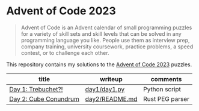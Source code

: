 # Advent of Code 2023

> Advent of Code is an Advent calendar of small programming puzzles for a variety of skill sets and skill levels that can be solved in any programming language you like. People use them as interview prep, company training, university coursework, practice problems, a speed contest, or to challenge each other.

This repository contains my solutions to the [Advent of Code 2023](https://adventofcode.com/2023) puzzles.

| title                                                        | writeup                          | comments        |
| ------------------------------------------------------------ | -------------------------------- | --------------- |
| [Day 1: Trebuchet?!](https://adventofcode.com/2023/day/1)    | [day1/day1.py](day1/day1.py)     | Python script   |
| [Day 2: Cube Conundrum](https://adventofcode.com/2023/day/2) | [day2/README.md](day2/README.md) | Rust PEG parser |
